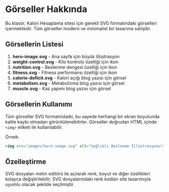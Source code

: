 # Görseller Hakkında

Bu klasör, Kalori Hesaplama sitesi için gerekli SVG formatındaki görselleri içermektedir. Tüm görseller modern ve minimalist bir tasarıma sahiptir.

## Görsellerin Listesi

1. **hero-image.svg** - Ana sayfa için büyük illüstrasyon
2. **weight-control.svg** - Kilo kontrolü özelliği için ikon
3. **nutrition.svg** - Beslenme dengesi özelliği için ikon
4. **fitness.svg** - Fitness performansı özelliği için ikon
5. **calorie-deficit.svg** - Kalori açığı blog yazısı için görsel
6. **metabolism.svg** - Metabolizma blog yazısı için görsel
7. **muscle.svg** - Kas yapımı blog yazısı için görsel

## Görsellerin Kullanımı

Tüm görseller SVG formatındadır, bu sayede herhangi bir ekran boyutunda kalite kaybı olmadan görüntülenebilirler. Görseller doğrudan HTML içinde `<img>` etiketi ile kullanılabilir.

Örnek:
```html
<img src="images/hero-image.svg" alt="Sağlıklı Beslenme İllüstrasyonu">
```

## Özelleştirme

SVG dosyaları metin editörü ile açılarak renk, boyut ve diğer özellikleri kolayca değiştirilebilir. SVG dosyalarındaki renk kodları site tasarımıyla uyumlu olacak şekilde seçilmiştir.